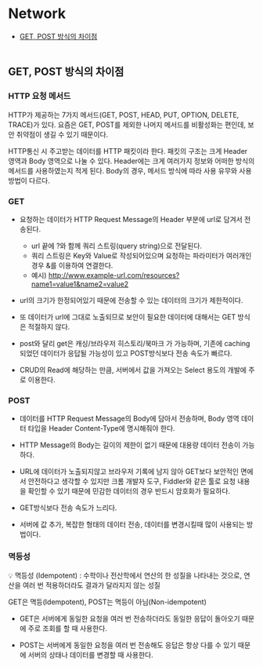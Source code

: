 # Network
- [GET, POST 방식의 차이점](#get,-post-방식의-차이점)
<br><br>

## GET, POST 방식의 차이점
### HTTP 요청 메서드
HTTP가 제공하는 7가지 메서드(GET, POST, HEAD, PUT, OPTION, DELETE, TRACE)가 있다.
요즘은 GET, POST를 제외한 나머지 메서드를 비활성화는 편인데, 보안 취약점이 생길 수 있기 때문이다.

HTTP통신 시 주고받는 데이터를 HTTP 패킷이라 한다. 패킷의 구조는 크게 Header 영역과 Body 영역으로 나눌 수 있다. Header에는 크게 여러가지 정보와 어떠한 방식의 메서드를 사용하였는지 적게 된다. Body의 경우, 메서드 방식에 따라 사용 유무와 사용 방법이 다르다.

### GET
- 요청하는 데이터가 HTTP Request Message의 Header 부분에 url로 담겨서 전송된다.
  - url 끝에 ?와 함께 쿼리 스트링(query string)으로 전달된다.
  - 쿼리 스트링은 Key와 Value로 작성되어있으며 요청하는 파라미터가 여러개인경우 &를 이용하여 연결한다.
  - 예시) http://www.example-url.com/resources?name1=value1&name2=value2

- url의 크기가 한정되어있기 때문에 전송할 수 있는 데이터의 크기가 제한적이다.

- 또 데이터가 url에 그대로 노출되므로 보안이 필요한 데이터에 대해서는 GET 방식은 적절하지 않다.

- post와 달리 get은 캐싱/브라우저 히스토리/북마크 가 가능하며, 기존에 caching 되었던 데이터가 응답될 가능성이 있고 POST방식보다 전송 속도가 빠르다.

- CRUD의 Read에 해당하는 만큼, 서버에서 값을 가져오는 Select 용도의 개발에 주로 이용한다.

### POST
- 데이터를 HTTP Request Message의 Body에 담아서 전송하며, Body 영역 데이터 타입을 Header Content-Type에 명시해줘야 한다.

- HTTP Message의 Body는 길이의 제한이 없기 때문에 대용량 데이터 전송이 가능하다.

- URL에 데이터가 노출되지않고 브라우저 기록에 남지 않아 GET보다 보안적인 면에서 안전하다고 생각할 수 있지만 크롬 개발자 도구, Fiddler와 같은 툴로 요청 내용을 확인할 수 있기 때문에 민감한 데이터의 경우 반드시 암호화가 필요하다.

- GET방식보다 전송 속도가 느리다.

- 서버에 값 추가, 복잡한 형태의 데이터 전송, 데이터를 변경시킬때 많이 사용되는 방법이다.

### 멱등성
💡 멱등성 (Idempotent) : 수학이나 전산학에서 연산의 한 성질을 나타내는 것으로, 연산을 여러 번 적용하더라도 결과가 달라지지 않는 성질

GET은 멱등(Idempotent), POST는 멱등이 아님(Non-idempotent)

- GET은 서버에게 동일한 요청을 여러 번 전송하더라도 동일한 응답이 돌아오기 때문에 주로 조회를 할 때 사용한다.

- POST는 서버에게 동일한 요청을 여러 번 전송해도 응답은 항상 다를 수 있기 때문에 서버의 상태나 데이터를 변경할 때 사용한다.
